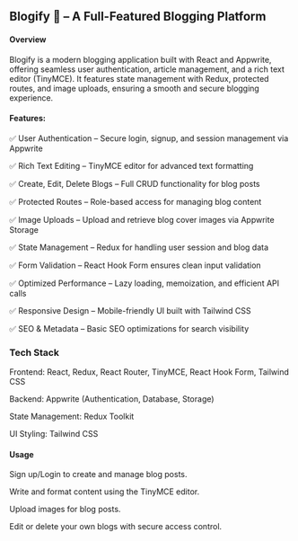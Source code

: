 ## Blogify 📝 – A Full-Featured Blogging Platform
#### Overview
Blogify is a modern blogging application built with React and Appwrite, offering seamless user authentication, article management, and a rich text editor (TinyMCE). It features state management with Redux, protected routes, and image uploads, ensuring a smooth and secure blogging experience.

#### Features: 

✅ User Authentication – Secure login, signup, and session management via Appwrite

✅ Rich Text Editing – TinyMCE editor for advanced text formatting

✅ Create, Edit, Delete Blogs – Full CRUD functionality for blog posts

✅ Protected Routes – Role-based access for managing blog content

✅ Image Uploads – Upload and retrieve blog cover images via Appwrite Storage

✅ State Management – Redux for handling user session and blog data

✅ Form Validation – React Hook Form ensures clean input validation

✅ Optimized Performance – Lazy loading, memoization, and efficient API calls

✅ Responsive Design – Mobile-friendly UI built with Tailwind CSS

✅ SEO & Metadata – Basic SEO optimizations for search visibility


### Tech Stack
Frontend: React, Redux, React Router, TinyMCE, React Hook Form, Tailwind CSS

Backend: Appwrite (Authentication, Database, Storage)

State Management: Redux Toolkit

UI Styling: Tailwind CSS

#### Usage
Sign up/Login to create and manage blog posts.

Write and format content using the TinyMCE editor.

Upload images for blog posts.

Edit or delete your own blogs with secure access control.
